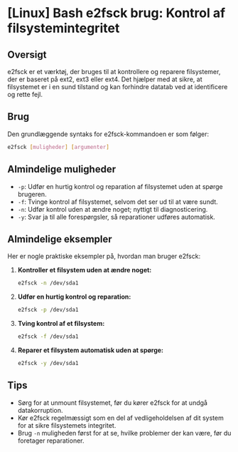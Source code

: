 # [Linux] Bash e2fsck brug: Kontrol af filsystemintegritet

## Oversigt
e2fsck er et værktøj, der bruges til at kontrollere og reparere filsystemer, der er baseret på ext2, ext3 eller ext4. Det hjælper med at sikre, at filsystemet er i en sund tilstand og kan forhindre datatab ved at identificere og rette fejl.

## Brug
Den grundlæggende syntaks for e2fsck-kommandoen er som følger:

```bash
e2fsck [muligheder] [argumenter]
```

## Almindelige muligheder
- `-p`: Udfør en hurtig kontrol og reparation af filsystemet uden at spørge brugeren.
- `-f`: Tvinge kontrol af filsystemet, selvom det ser ud til at være sundt.
- `-n`: Udfør kontrol uden at ændre noget; nyttigt til diagnosticering.
- `-y`: Svar ja til alle forespørgsler, så reparationer udføres automatisk.

## Almindelige eksempler
Her er nogle praktiske eksempler på, hvordan man bruger e2fsck:

1. **Kontroller et filsystem uden at ændre noget:**
   ```bash
   e2fsck -n /dev/sda1
   ```

2. **Udfør en hurtig kontrol og reparation:**
   ```bash
   e2fsck -p /dev/sda1
   ```

3. **Tving kontrol af et filsystem:**
   ```bash
   e2fsck -f /dev/sda1
   ```

4. **Reparer et filsystem automatisk uden at spørge:**
   ```bash
   e2fsck -y /dev/sda1
   ```

## Tips
- Sørg for at unmount filsystemet, før du kører e2fsck for at undgå datakorruption.
- Kør e2fsck regelmæssigt som en del af vedligeholdelsen af dit system for at sikre filsystemets integritet.
- Brug `-n` muligheden først for at se, hvilke problemer der kan være, før du foretager reparationer.